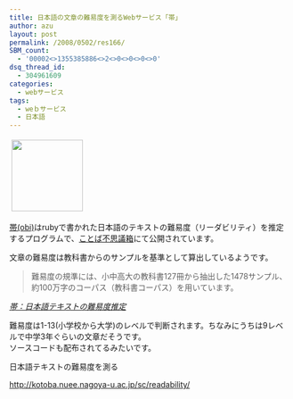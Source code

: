 ```yaml
---
title: 日本語の文章の難易度を測るWebサービス「帯」
author: azu
layout: post
permalink: /2008/0502/res166/
SBM_count:
  - '00002<>1355385886<>2<>0<>0<>0<>0'
dsq_thread_id:
  - 304961609
categories:
  - webサービス
tags:
  - weｂサービス
  - 日本語
---
```

<img style="border: medium none;" src="http://mozshot.nemui.org/shot?http://kotoba.nuee.nagoya-u.ac.jp/sc/readability/" border="0" alt="" hspace="4" vspace="4" width="128" height="128" />

[ 帯(obi)][1]はrubyで書かれた日本語のテキストの難易度（リーダビリティ）を推定するプログラムで、[ことば不思議箱][2]にて公開されています。

文章の難易度は教科書からのサンプルを基準として算出しているようです。

<blockquote title="帯：日本語テキストの難易度推定">
  <p>
    難易度の規準には、小中高大の教科書127冊から抽出した1478サンプル、約100万字のコーパス（教科書コーパス）を用いています。
  </p>
</blockquote>

<cite><a href="http://kotoba.nuee.nagoya-u.ac.jp/sc/readability/obi.html">帯：日本語テキストの難易度推定</a></cite>

難易度は1-13(小学校から大学)のレベルで判断されます。ちなみにうちは9レベルで中学3年ぐらいの文章だそうです。  
ソースコードも配布されてるみたいです。

日本語テキストの難易度を測る

http://kotoba.nuee.nagoya-u.ac.jp/sc/readability/

 [1]: http://kotoba.nuee.nagoya-u.ac.jp/sc/readability/
 [2]: http://kotoba.nuee.nagoya-u.ac.jp/